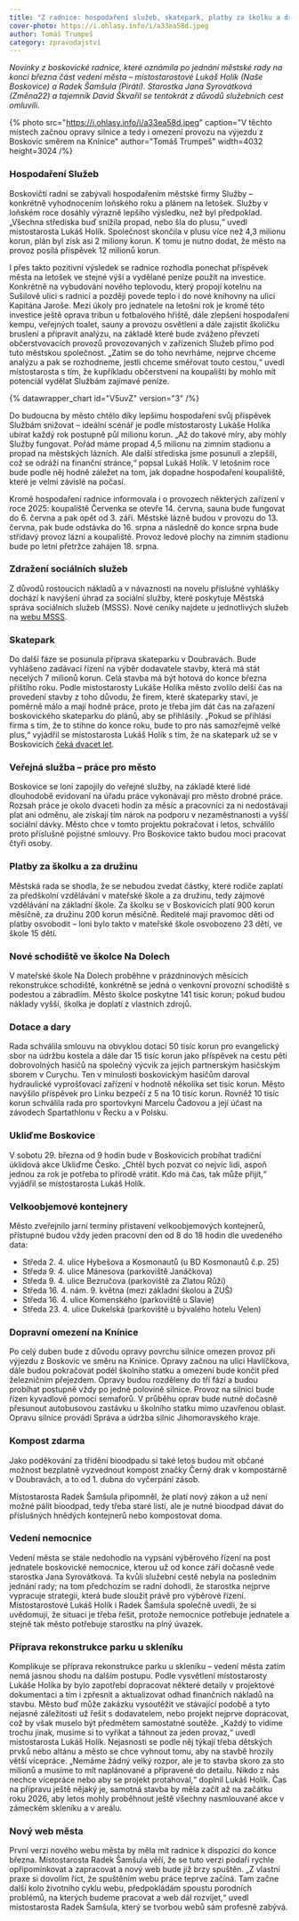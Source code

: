 ```yaml
---
title: "Z radnice: hospodaření služeb, skatepark, platby za školku a družinu, dopravní omezení na Knínice"
cover-photo: https://i.ohlasy.info/i/a33ea58d.jpeg
author: Tomáš Trumpeš
category: zpravodajství
---
```


*Novinky z boskovické radnice, které oznámila po jednání městské rady na konci března část vedení města – místostarostové Lukáš Holík (Naše Boskovice) a Radek Šamšula (Piráti). Starostka Jana Syrovátková (Změna22) a tajemník David Škvařil se tentokrát z důvodů služebních cest omluvili.*

{% photo src="https://i.ohlasy.info/i/a33ea58d.jpeg" caption="V těchto místech začnou opravy silnice a tedy i omezení provozu na výjezdu z Boskovic směrem na Knínice" author="Tomáš Trumpeš" width=4032 height=3024 /%}

### Hospodaření Služeb

Boskovičtí radní se zabývali hospodařením městské firmy Služby – konkrétně vyhodnocením loňského roku a plánem na letošek. Služby v loňském roce dosáhly výrazně lepšího výsledku, než byl předpoklad. „Všechna střediska buď snížila propad, nebo šla do plusu,“ uvedl místostarosta Lukáš Holík. Společnost skončila v plusu více než 4,3 milionu korun, plán byl zisk asi 2 miliony korun. K tomu je nutno dodat, že město na provoz posílá příspěvek 12 milionů korun.

I přes takto pozitivní výsledek se radnice rozhodla ponechat příspěvek města na letošek ve stejné výši a vydělané peníze použít na investice. Konkrétně na vybudování nového teplovodu, který propojí kotelnu na Sušilově ulici s radnicí a později povede teplo i do nové knihovny na ulici Kapitána Jaroše. Mezi úkoly pro jednatele na letošní rok je kromě této investice ještě oprava tribun u fotbalového hřiště, dále zlepšení hospodaření kempu, veřejných toalet, sauny a provozu osvětlení a dále zajistit školičku bruslení a připravit analýzu, na základě které bude zváženo převzetí občerstvovacích provozů provozovaných v zařízeních Služeb přímo pod tuto městskou společnost. „Zatím se do toho nevrháme, nejprve chceme analýzu a pak se rozhodneme, jestli chceme směřovat touto cestou,“ uvedl místostarosta s tím, že kupříkladu občerstvení na koupališti by mohlo mít potenciál vydělat Službám zajímavé peníze.

{% datawrapper_chart id="V5uvZ" version="3" /%}

Do budoucna by město chtělo díky lepšímu hospodaření svůj příspěvek Službám snižovat – ideální scénář je podle místostarosty Lukáše Holíka ubírat každý rok postupně půl milionu korun. „Až do takové míry, aby mohly Služby fungovat. Pořád máme propad 4,5 milionu na zimním stadionu a propad na městských lázních. Ale další střediska jsme posunuli a zlepšili, což se odráží na finanční stránce,“ popsal Lukáš Holík. V letošním roce bude podle něj hodně záležet na tom, jak dopadne hospodaření koupaliště, které je velmi závislé na počasí.

Kromě hospodaření radnice informovala i o provozech některých zařízení v roce 2025: koupaliště Červenka se otevře 14\. června, sauna bude fungovat do 6\. června a pak opět od 3\. září. Městské lázně budou v provozu do 13\. června, pak bude odstávka do 16\. srpna a následně do konce srpna bude střídavý provoz lázní a koupaliště. Provoz ledové plochy na zimním stadionu bude po letní přetržce zahájen 18\. srpna.

### Zdražení sociálních služeb

Z důvodů rostoucích nákladů a v návaznosti na novelu příslušné vyhlášky dochází k navýšení úhrad za sociální služby, které poskytuje Městská správa sociálních služeb (MSSS). Nové ceníky najdete u jednotlivých služeb na [webu MSSS](https://www.msssboskovice.cz/).

### Skatepark

Do další fáze se posunula příprava skateparku v Doubravách. Bude vyhlášeno zadávací řízení na výběr dodavatele stavby, která má stát necelých 7 milionů korun. Celá stavba má být hotová do konce března příštího roku. Podle místostarosty Lukáše Holíka město zvolilo delší čas na provedení stavby z toho důvodu, že firem, které skateparky staví, je poměrně málo a mají hodně práce, proto je třeba jim dát čas na zařazení boskovického skateparku do plánů, aby se přihlásily. „Pokud se přihlásí firma s tím, že to stihne do konce roku, bude to pro nás samozřejmě velké plus,“ vyjádřil se místostarosta Lukáš Holík s tím, že na skatepark už se v Boskovicích [čeká dvacet let](https://ohlasy.info/clanky/2015/06/skatepark.html).

### Veřejná služba – práce pro město

Boskovice se loni zapojily do veřejné služby, na základě které lidé dlouhodobě evidovaní na úřadu práce vykonávají pro město drobné práce. Rozsah práce je okolo dvaceti hodin za měsíc a pracovníci za ni nedostávají plat ani odměnu, ale získají tím nárok na podporu v nezaměstnanosti a vyšší sociální dávky. Město chce v tomto projektu pokračovat i letos, schválilo proto příslušné pojistné smlouvy. Pro Boskovice takto budou moci pracovat čtyři osoby.

### Platby za školku a za družinu

Městská rada se shodla, že se nebudou zvedat částky, které rodiče zaplatí za předškolní vzdělávání v mateřské škole a za družinu, tedy zájmové vzdělávání na základní škole. Za školku se v Boskovicích platí 900 korun měsíčně, za družinu 200 korun měsíčně. Ředitelé mají pravomoc děti od platby osvobodit – loni bylo takto v mateřské škole osvobozeno 23 dětí, ve škole 15 dětí.

### Nové schodiště ve školce Na Dolech

V mateřské škole Na Dolech proběhne v prázdninových měsících rekonstrukce schodiště, konkrétně se jedná o venkovní provozní schodiště s podestou a zábradlím. Město školce poskytne 141 tisíc korun; pokud budou náklady vyšší, školka je doplatí z vlastních zdrojů.

### Dotace a dary

Rada schválila smlouvu na obvyklou dotaci 50 tisíc korun pro evangelický sbor na údržbu kostela a dále dar 15 tisíc korun jako příspěvek na cestu pěti dobrovolných hasičů na společný výcvik za jejich partnerským hasičským sborem v Curychu. Ten v minulosti boskovickým hasičům daroval hydraulické vyprošťovací zařízení v hodnotě několika set tisíc korun. Město navýšilo příspěvek pro Linku bezpečí z 5 na 10 tisíc korun. Rovněž 10 tisíc korun schválila rada pro sportovkyni Marcelu Čadovou a její účast na závodech Spartathlonu v Řecku a v Polsku.

### Ukliďme Boskovice

V sobotu 29\. března od 9 hodin bude v Boskovicích probíhat tradiční úklidová akce Ukliďme Česko. „Chtěl bych pozvat co nejvíc lidí, aspoň jednou za rok je potřeba to přírodě vrátit. Kdo má čas, tak může přijít,“ vyjádřil se místostarosta Lukáš Holík.

### Velkoobjemové kontejnery

Město zveřejnilo jarní termíny přistavení velkoobjemových kontejnerů, přístupné budou vždy jeden pracovní den od 8 do 18 hodin dle uvedeného data:

* Středa 2\. 4\.  ulice Hybešova a Kosmonautů (u BD Kosmonautů č.p. 25\)  
* Středa 9\. 4\. ulice Mánesova (parkoviště Janáčkova)  
* Středa 9\. 4\. ulice Bezručova (parkoviště za Zlatou Růží)  
* Středa 16\. 4\. nám. 9\. května (mezi základní školou a ZUŠ)  
* Středa 16\. 4\. ulice Komenského (parkoviště u Slavie)  
* Středa 23\. 4\. ulice Dukelská (parkoviště u bývalého hotelu Velen)

### Dopravní omezení na Knínice

Po celý duben bude z důvodu opravy povrchu silnice omezen provoz při výjezdu z Boskovic ve směru na Knínice. Opravy začnou na ulici Havlíčkova, dále budou pokračovat podél školního statku a omezení bude končit před železničním přejezdem. Opravy budou rozděleny do tří fází a budou probíhat postupně vždy po jedné polovině silnice. Provoz na silnici bude řízen kyvadlově pomocí semaforů. V průběhu oprav bude nutné dočasně přesunout autobusovou zastávku u školního statku mimo uzavřenou oblast. Opravu silnice provádí Správa a údržba silnic Jihomoravského kraje.

### Kompost zdarma

Jako poděkování za třídění bioodpadu si také letos budou mít občané možnost bezplatně vyzvednout kompost značky Černý drak v kompostárně v Doubravách, a to od 1\. dubna do vyčerpání zásob.

Místostarosta Radek Šamšula připomněl, že platí nový zákon a už není možné pálit bioodpad, tedy třeba staré listí, ale je nutné bioodpad dávat do příslušných hnědých kontejnerů nebo kompostovat doma.

### Vedení nemocnice

Vedení města se stále nedohodlo na vypsání výběrového řízení na post jednatele boskovické nemocnice, kterou už od konce září dočasně vede starostka Jana Syrovátková. Ta kvůli služební cestě nebyla na posledním jednání rady; na tom předchozím se radní dohodli, že starostka nejprve vypracuje strategii, která bude sloužit právě pro výběrové řízení. Místostarostové Lukáš Holík i Radek Šamšula společně uvedli, že si uvědomují, že situaci je třeba řešit, protože nemocnice potřebuje jednatele a stejně tak město potřebuje starostku na plný úvazek.

### Příprava rekonstrukce parku u skleníku

Komplikuje se příprava rekonstrukce parku u skleníku – vedení města zatím nemá jasnou shodu na dalším postupu. Podle vysvětlení místostarosty Lukáše Holíka by bylo zapotřebí dopracovat některé detaily v projektové dokumentaci a tím i zpřesnit a aktualizovat odhad finančních nákladů na stavbu. Město buď může zakázku vysoutěžit ve stávající podobě a tyto nejasné záležitosti už řešit s dodavatelem, nebo projekt nejprve dopracovat, což by však muselo být předmětem samostatné soutěže. „Každý to vidíme trochu jinak, musíme si to vyříkat a táhnout za jeden provaz,“ uvedl místostarosta Lukáš Holík. Nejasnosti se podle něj týkají třeba dětských prvků nebo altánu a město se chce vyhnout tomu, aby na stavbě hrozily větší vícepráce. „Nemáme žádný velký rozpor, ale je to stavba skoro za sto milionů a musíme to mít naplánované a připravené do detailu. Nikdo z nás nechce vícepráce nebo aby se projekt protahoval,“ doplnil Lukáš Holík. Čas na přípravu ještě nějaký je, samotná stavba by měla začít až na začátku roku 2026, aby letos mohly proběhnout ještě všechny nasmlouvané akce v zámeckém skleníku a v areálu.

### Nový web města

První verzi nového webu města by měla mít radnice k dispozici do konce března. Místostarosta Radek Šamšula věří, že se tuto verzi podaří rychle opřipomínkovat a zapracovat a nový web bude již brzy spuštěn. „Z vlastní praxe si dovolím říct, že spuštěním webu práce teprve začíná. Tam začne další kolo životního cyklu webu, předpokládám spoustu porodních problémů, na kterých budeme pracovat a web dál rozvíjet,“ uvedl místostarosta Radek Šamšula, který se tvorbou webů sám profesně zabývá.